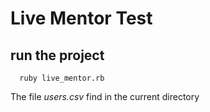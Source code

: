 # Live Mentor Test

## run the project

```
  ruby live_mentor.rb
```

The file *users.csv* find in the current directory